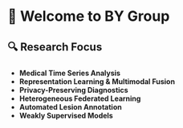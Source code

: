

# 👋 Welcome to BY Group 



## 🔍 Research Focus

### 
- **Medical Time Series Analysis**
- **Representation Learning & Multimodal Fusion**
- **Privacy-Preserving Diagnostics**
- **Heterogeneous Federated Learning**
- **Automated Lesion Annotation**
- **Weakly Supervised Models**

